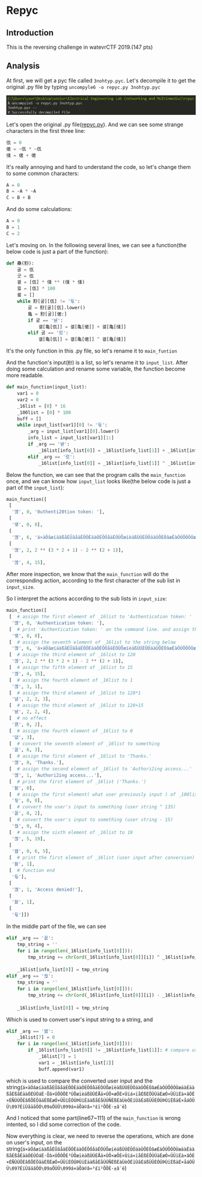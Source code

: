 # Repyc
## Introduction

This is the reversing challenge in watevrCTF 2019.(147 pts)

## Analysis

At first, we will get a pyc file called ```3nohtyp.pyc```. Let's decompile it to get the original .py file by typing ```uncompyle6 -o repyc.py 3nohtyp.pyc``` 

![image](https://github.com/tomchean/ctf_writeup/blob/master/Final_Demo/repyc/img/decompile.png)

Let's open the original .py file([repyc.py](https://github.com/tomchean/ctf_writeup/blob/master/Final_Demo/repyc/src/original_repyc.py)). And we can see some strange characters in the first three line:
```python
佤 = 0
侰 = ~佤 * ~佤
俴 = 侰 + 侰
```
It's really annoying and hard to understand the code, so let's change them to some common characters:

```python
A = 0
B = ~A * ~A
C = B + B
```
And do some calculations:

```python
A = 0
B = 1
C = 2
```

Let's moving on. In the following several lines, we can see a function(the below code is just a part of the function):

```python
def 䯂(䵦):
    굴 = 佤
    굿 = 佤
    괠 = [佤] * 俴 ** (俴 * 俴)
    궓 = [佤] * 100
    괣 = []
    while 䵦[굴][佤] != '듃':
        굸 = 䵦[굴][佤].lower()
        亀 = 䵦[굴][侰:]
        if 굸 == '뉃':
            괠[亀[佤]] = 괠[亀[侰]] + 괠[亀[俴]]
        elif 굸 == '렀':
            괠[亀[佤]] = 괠[亀[侰]] ^ 괠[亀[俴]]
```

It's the only function in this .py file, so let's rename it to ```main_funtion```

And the function's input(```䵦```) is a list, so let's rename it to ```input_list```. After doing some calculation and rename some variable, the function become more readable.

```python
def main_function(input_list):
    var1 = 0
    var2 = 0
    _16list = [0] * 16
    _100list = [0] * 100
    buff = []
    while input_list[var1][0] != '듃':
        _arg = input_list[var1][0].lower()
        info_list = input_list[var1][1:]
        if _arg == '뉃':
            _16list[info_list[0]] = _16list[info_list[1]] + _16list[info_list[2]]
        elif _arg == '렀':
            _16list[info_list[0]] = _16list[info_list[1]] ^ _16list[info_list[2]]
```
Below the function, we can see that the program calls the ```main_function``` once, and we can know how ```input_list``` looks like(the below code is just a part of the ```input_list```):

```python
main_function([
 [
  '꼖', 0, '0uthenti20tion token: '],
 [
  '꽺', 0, 0],
 [
  '꼖', 6, 'á×äÓâæíäàßåÉÛãåäÉÖÓÉäàÓÉÖÓåäÉÓÚÕæïèäßÙÚÉÛÓäàÙÔÉÓâæÉàÓÚÕÓÒÙæäàÉäàßåÉßåÉäàÓÉÚÓáÉ·Ôâ×ÚÕÓÔÉ³ÚÕæïèäßÙÚÉÅä×ÚÔ×æÔÉ×Úïá×ïåÉßÉÔÙÚäÉæÓ×ÜÜïÉà×âÓÉ×ÉÑÙÙÔÉâßÔÉÖãäÉßÉæÓ×ÜÜïÉÓÚÞÙïÉäàßåÉåÙÚÑÉßÉàÙèÓÉïÙãÉáßÜÜÉÓÚÞÙïÉßäÉ×åáÓÜÜ\x97ÉïÙãäãÖÓ\x90ÕÙÛ\x99á×äÕà©â«³£ï²ÕÔÈ·±â¨ë'],
 [
  '꼖', 2, 2 ** (3 * 2 + 1) - 2 ** (2 + 1)],
 [
  '꼖', 4, 15],
 ```
 
After more inspection, we know that the ```main_function``` will do the corresponding action, according to the first character of the sub list in ```input_size```.

So I interpret the actions according to  the sub lists in ```input_size```:

```python
main_function([
 [  # assign the first element of _16list to 'Authentication token: '
  '꼖', 0, 'Authentication token: '],   
 [  # print 'Authentication token: ' on the command line. and assign the first element of _100list to what user type
  '꽺', 0, 0],  
 [  # assign the seventh element of _16list to the string below
  '꼖', 6, 'á×äÓâæíäàßåÉÛãåäÉÖÓÉäàÓÉÖÓåäÉÓÚÕæïèäßÙÚÉÛÓäàÙÔÉÓâæÉàÓÚÕÓÒÙæäàÉäàßåÉßåÉäàÓÉÚÓáÉ·Ôâ×ÚÕÓÔÉ³ÚÕæïèäßÙÚÉÅä×ÚÔ×æÔÉ×Úïá×ïåÉßÉÔÙÚäÉæÓ×ÜÜïÉà×âÓÉ×ÉÑÙÙÔÉâßÔÉÖãäÉßÉæÓ×ÜÜïÉÓÚÞÙïÉäàßåÉåÙÚÑÉßÉàÙèÓÉïÙãÉáßÜÜÉÓÚÞÙïÉßäÉ×åáÓÜÜ\097ÉïÙãäãÖÓ\09aÕÙÛ\099á×äÕà©â«³£ï²ÕÔÈ·±â¨ë'],
 [  # assign the third element of _16list to 120
  '꼖', 2, 2 ** (3 * 2 + 1) - 2 ** (2 + 1)],
 [  # assign the fifth element of _16list to 15
  '꼖', 4, 15],
 [  # assign the fourth element of _16list to 1
  '꼖', 3, 1],
 [  # assign the third element of _16list to 120*1
  '냃', 2, 2, 3],
 [  # assign the third element of _16list to 120+15
  '뉃', 2, 2, 4],
 [  # no effect
  '괡', 0, 2],
 [  # assign the fourth element of _16list to 0
  '댒', 3],
 [  # convert the seventh element of _16list to something
  '꾮', 6, 3],
 [  # assign the first element of _16list to 'Thanks.'
  '꼖', 0, 'Thanks.'],
 [  # assign the second element of _16list to 'Authori2ing access...'
  '꼖', 1, 'Authori2ing access...'],
 [  # print the first element of _16list ('Thanks.')
  '돯', 0],
 [  # assign the first element( what user previously input ) of _100list to the first element of _16list 
  '딓', 0, 0],
 [  # convert the user's input to something (user string ^ 135)
  '꾮', 0, 2],  
 [  # convert the user's input to something (user string - 15)
  '꿚', 0, 4],
 [  # assign the sixth element of _16list to 19
  '꼖', 5, 19],
 [  
  '꽲', 0, 6, 5],
 [  # print the first element of _16list (user input after conversion)
  '돯', 1],
 [  # function end
  '듃'],
 [  
  '꼖', 1, 'Access denied!'],
 [
  '돯', 1],
 [
  '듃']])
  ```
In the middle part of the file, we can see

```python
elif _arg == '꾮':
    tmp_string = ''
    for i in range(len(_16list[info_list[0]])):
        tmp_string += chr(ord(_16list[info_list[0]][i]) ^ _16list[info_list[1]])

    _16list[info_list[0]] = tmp_string
elif _arg == '꿚':
    tmp_string = ''
    for i in range(len(_16list[info_list[0]])):
        tmp_string += chr(ord(_16list[info_list[0]][i]) - _16list[info_list[1]])

    _16list[info_list[0]] = tmp_string
```

Which is used to convert user's input string to a string, and


```python
elif _arg == '꽲': 
    _16list[7] = 0
    for i in range(len(_16list[info_list[0]])):
        if _16list[info_list[0]] != _16list[info_list[1]]: # compare user's input and the s string
            _16list[7] = 1
            var1 = _16list[info_list[2]] 
            buff.append(var1)
```

which is used to compare the converted user input and the string(```á×äÓâæíäàßåÉÛãåäÉÖÓÉäàÓÉÖÓåäÉÓÚÕæïèäßÙÚÉÛÓäàÙÔÉÓâæÉàÓÚÕÓÒÙæäàÉäàßåÉßåÉäàÓÉÚÓáÉ·Ôâ×ÚÕÓÔÉ³ÚÕæïèäßÙÚÉÅä×ÚÔ×æÔÉ×Úïá×ïåÉßÉÔÙÚäÉæÓ×ÜÜïÉà×âÓÉ×ÉÑÙÙÔÉâßÔÉÖãäÉßÉæÓ×ÜÜïÉÓÚÞÙïÉäàßåÉåÙÚÑÉßÉàÙèÓÉïÙãÉáßÜÜÉÓÚÞÙïÉßäÉ×åáÓÜÜ\097ÉïÙãäãÖÓ\09aÕÙÛ\099á×äÕà©â«³£ï²ÕÔÈ·±â¨ë```)

And I noticed that some part(line67~111) of the ```main_function``` is wrong intented, so I did some correction of the code.

Now everything is clear, we need to reverse the operations, which are done on user's input, on the string(```á×äÓâæíäàßåÉÛãåäÉÖÓÉäàÓÉÖÓåäÉÓÚÕæïèäßÙÚÉÛÓäàÙÔÉÓâæÉàÓÚÕÓÒÙæäàÉäàßåÉßåÉäàÓÉÚÓáÉ·Ôâ×ÚÕÓÔÉ³ÚÕæïèäßÙÚÉÅä×ÚÔ×æÔÉ×Úïá×ïåÉßÉÔÙÚäÉæÓ×ÜÜïÉà×âÓÉ×ÉÑÙÙÔÉâßÔÉÖãäÉßÉæÓ×ÜÜïÉÓÚÞÙïÉäàßåÉåÙÚÑÉßÉàÙèÓÉïÙãÉáßÜÜÉÓÚÞÙïÉßäÉ×åáÓÜÜ\097ÉïÙãäãÖÓ\09aÕÙÛ\099á×äÕà©â«³£ï²ÕÔÈ·±â¨ë```)
 
